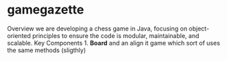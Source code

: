 # gamegazette
 Overview we are developing a chess game in Java, focusing on object-oriented principles to ensure the code is modular, maintainable, and scalable. Key Components 1. **Board** and an align it game which sort of uses the same methods (sligthly) 
